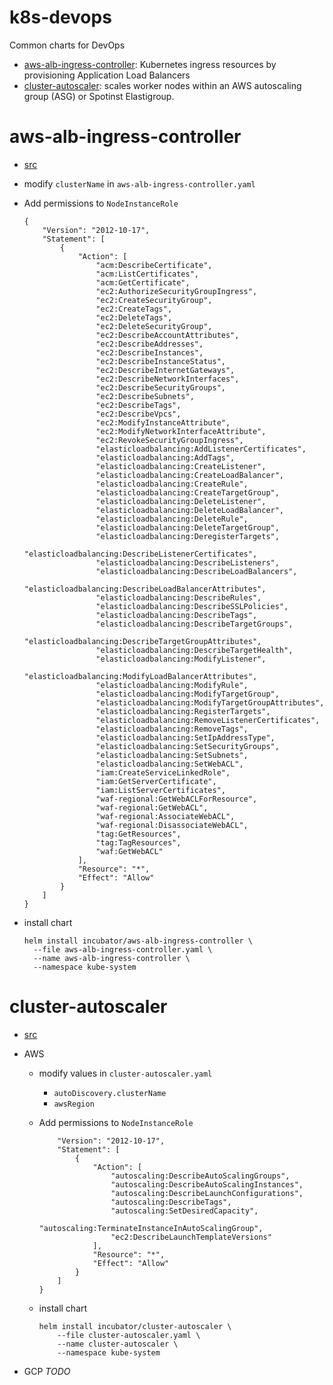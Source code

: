 # k8s-devops
Common charts for DevOps

* [aws-alb-ingress-controller](#aws-alb-ingress-controller): Kubernetes ingress resources by provisioning Application Load Balancers
* [cluster-autoscaler](#cluster-autoscaler): scales worker nodes within an AWS autoscaling group (ASG) or Spotinst Elastigroup.

# aws-alb-ingress-controller

* [src](https://github.com/helm/charts/tree/master/incubator/aws-alb-ingress-controller)

* modify `clusterName` in `aws-alb-ingress-controller.yaml`
* Add permissions to `NodeInstanceRole`
    ```
    {
        "Version": "2012-10-17",
        "Statement": [
            {
                "Action": [
                    "acm:DescribeCertificate",
                    "acm:ListCertificates",
                    "acm:GetCertificate",
                    "ec2:AuthorizeSecurityGroupIngress",
                    "ec2:CreateSecurityGroup",
                    "ec2:CreateTags",
                    "ec2:DeleteTags",
                    "ec2:DeleteSecurityGroup",
                    "ec2:DescribeAccountAttributes",
                    "ec2:DescribeAddresses",
                    "ec2:DescribeInstances",
                    "ec2:DescribeInstanceStatus",
                    "ec2:DescribeInternetGateways",
                    "ec2:DescribeNetworkInterfaces",
                    "ec2:DescribeSecurityGroups",
                    "ec2:DescribeSubnets",
                    "ec2:DescribeTags",
                    "ec2:DescribeVpcs",
                    "ec2:ModifyInstanceAttribute",
                    "ec2:ModifyNetworkInterfaceAttribute",
                    "ec2:RevokeSecurityGroupIngress",
                    "elasticloadbalancing:AddListenerCertificates",
                    "elasticloadbalancing:AddTags",
                    "elasticloadbalancing:CreateListener",
                    "elasticloadbalancing:CreateLoadBalancer",
                    "elasticloadbalancing:CreateRule",
                    "elasticloadbalancing:CreateTargetGroup",
                    "elasticloadbalancing:DeleteListener",
                    "elasticloadbalancing:DeleteLoadBalancer",
                    "elasticloadbalancing:DeleteRule",
                    "elasticloadbalancing:DeleteTargetGroup",
                    "elasticloadbalancing:DeregisterTargets",
                    "elasticloadbalancing:DescribeListenerCertificates",
                    "elasticloadbalancing:DescribeListeners",
                    "elasticloadbalancing:DescribeLoadBalancers",
                    "elasticloadbalancing:DescribeLoadBalancerAttributes",
                    "elasticloadbalancing:DescribeRules",
                    "elasticloadbalancing:DescribeSSLPolicies",
                    "elasticloadbalancing:DescribeTags",
                    "elasticloadbalancing:DescribeTargetGroups",
                    "elasticloadbalancing:DescribeTargetGroupAttributes",
                    "elasticloadbalancing:DescribeTargetHealth",
                    "elasticloadbalancing:ModifyListener",
                    "elasticloadbalancing:ModifyLoadBalancerAttributes",
                    "elasticloadbalancing:ModifyRule",
                    "elasticloadbalancing:ModifyTargetGroup",
                    "elasticloadbalancing:ModifyTargetGroupAttributes",
                    "elasticloadbalancing:RegisterTargets",
                    "elasticloadbalancing:RemoveListenerCertificates",
                    "elasticloadbalancing:RemoveTags",
                    "elasticloadbalancing:SetIpAddressType",
                    "elasticloadbalancing:SetSecurityGroups",
                    "elasticloadbalancing:SetSubnets",
                    "elasticloadbalancing:SetWebACL",
                    "iam:CreateServiceLinkedRole",
                    "iam:GetServerCertificate",
                    "iam:ListServerCertificates",
                    "waf-regional:GetWebACLForResource",
                    "waf-regional:GetWebACL",
                    "waf-regional:AssociateWebACL",
                    "waf-regional:DisassociateWebACL",
                    "tag:GetResources",
                    "tag:TagResources",
                    "waf:GetWebACL"
                ],
                "Resource": "*",
                "Effect": "Allow"
            }
        ]
    }
    ```
* install chart
   ```
   helm install incubator/aws-alb-ingress-controller \
     --file aws-alb-ingress-controller.yaml \
     --name aws-alb-ingress-controller \
     --namespace kube-system
   ```

# cluster-autoscaler

* [src](https://github.com/helm/charts/tree/master/stable/cluster-autoscaler)

* AWS

   * modify values in `cluster-autoscaler.yaml`

      * `autoDiscovery.clusterName`
      * `awsRegion`

   * Add permissions to `NodeInstanceRole`
        ```
            "Version": "2012-10-17",
            "Statement": [
                {
                    "Action": [
                        "autoscaling:DescribeAutoScalingGroups",
                        "autoscaling:DescribeAutoScalingInstances",
                        "autoscaling:DescribeLaunchConfigurations",
                        "autoscaling:DescribeTags",
                        "autoscaling:SetDesiredCapacity",
                        "autoscaling:TerminateInstanceInAutoScalingGroup",
                        "ec2:DescribeLaunchTemplateVersions"
                    ],
                    "Resource": "*",
                    "Effect": "Allow"
                }
            ]
        }
        ```
   * install chart
        ```
        helm install incubator/cluster-autoscaler \
            --file cluster-autoscaler.yaml \
            --name cluster-autoscaler \
            --namespace kube-system
        ```

* GCP *TODO*
